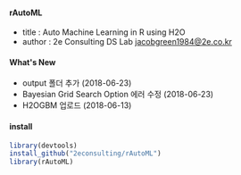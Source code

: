#### rAutoML
- title : Auto Machine Learning in R using H2O  
- author : 2e Consulting DS Lab <jacobgreen1984@2e.co.kr>

#### What's New
- output 폴더 추가 (2018-06-23) 
- Bayesian Grid Search Option 에러 수정 (2018-06-23)
- H2OGBM 업로드 (2018-06-13) 

#### install 
```r
library(devtools)
install_github("2econsulting/rAutoML")
library(rAutoML)
```
